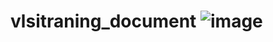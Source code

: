 # vlsitraning_document ![image](https://user-images.githubusercontent.com/93262817/147660165-e7cf3bd2-7173-4272-a972-565dcc93dcbe.png)
